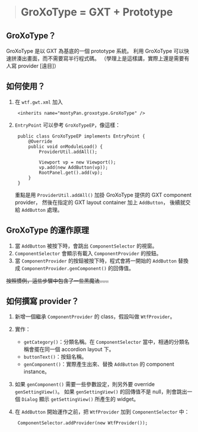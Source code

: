 > # GroXoType = GXT + Prototype #

GroXoType？
-----------
GroXoType 是以 GXT 為基底的一個 prototype 系統。
利用 GroXoType 可以快速拼湊出畫面，而不需要寫半行程式碼。
（學理上是這樣講，實際上還是需要有人寫 provider [遠目]）


如何使用？
----------
1. 在 `wtf.gwt.xml` 加入

		<inherits name="montyPan.groxotype.GroXoType" />
		
1. `EntryPoint` 可以參考 `GroXoTypeEP`，像這樣：

		public class GroXoTypeEP implements EntryPoint {
			@Override
			public void onModuleLoad() {
				ProviderUtil.addAll();
				
				Viewport vp = new Viewport();
				vp.add(new AddButton(vp));
				RootPanel.get().add(vp);
			}
		}

	重點是用 `ProviderUtil.addAll()` 加掛 GroXoType 提供的 GXT component provider，
	然後在指定的 GXT layout container 加上 `AddButton`，
	後續就交給 `AddButton` 處理。


GroXoType 的運作原理
--------------------
1. 當 `AddButton` 被按下時，會跳出 `ComponentSelector` 的視窗。
1. `ComponentSelector` 會顯示有載入 `ComponentProvider` 的按鈕。
1. 當 `ComponentProvider` 的按鈕被按下時，程式會將一開始的 `AddButton` 替換成 `ComponentProvider.genComponent()` 的回傳值。

<strike>按照慣例，這些步驟中包含了一些黑魔法......</strike>


如何撰寫 provider？
-------------------
1. 新增一個繼承 `ComponentProvider` 的 class，假設叫做 `WtfProvider`。
1. 實作：
	* `getCategory()`：分類名稱。在 `ComponentSelector` 當中，相通的分類名稱會擺在同一個 accordion layout 下。
	* `buttonText()`：按鈕名稱。
	* `genComponent()`：實際產生出來、替換 `AddButton` 的 component instance。
1. 如果 `genComponent()` 需要一些參數設定，則另外要 override `genSettingView()`。
	如果 `genSettingView()` 的回傳值不是 null，則會跳出一個 `Dialog` 顯示 `getSettingView()` 所產生的 widget。
1. 在 `AddButton` 開始運作之前，把 `WtfProvider` 加到 `ComponentSelector` 中：

		ComponentSelector.addProvider(new WtfProvider());
